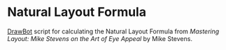 # Natural Layout Formula

[DrawBot](https://www.drawbot.com/) script for calculating the Natural Layout Formula from _Mastering Layout: Mike Stevens on the Art of Eye Appeal_ by Mike Stevens.